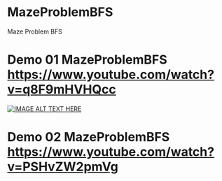 # MazeProblemBFS
 Maze Problem BFS

# Demo 01 MazeProblemBFS https://www.youtube.com/watch?v=q8F9mHVHQcc

[![IMAGE ALT TEXT HERE](https://i.ibb.co/bHwDrTH/1Capture.png)](https://www.youtube.com/watch?v=q8F9mHVHQcc)

# Demo 02 MazeProblemBFS https://www.youtube.com/watch?v=PSHvZW2pmVg
